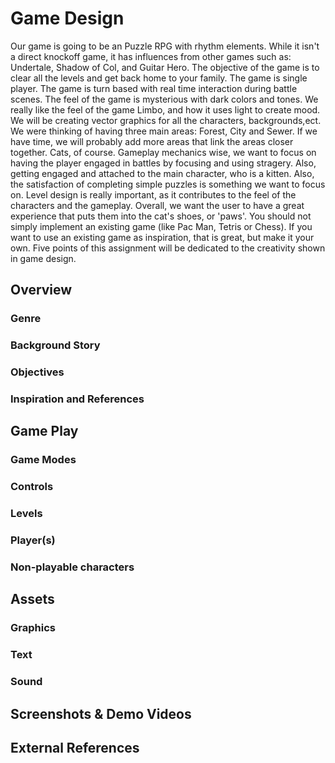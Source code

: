# Game Design
Our game is going to be an Puzzle RPG with rhythm elements.
While it isn't a direct knockoff game, it has influences from other games such as: Undertale, Shadow of Col, and Guitar Hero.
The objective of the game is to clear all the levels and get back home to your family.
The game is single player.
The game is turn based with real time interaction during battle scenes.
The feel of the game is mysterious with dark colors and tones. We really like the feel of the game Limbo, and how it uses light to create mood.
We will be creating vector graphics for all the characters, backgrounds,ect.
We were thinking of having three main areas: Forest, City and Sewer. If we have time, we will probably add more areas that link the areas closer together.
Cats, of course. Gameplay mechanics wise, we want to focus on having the player engaged in battles by focusing and using stragery. Also, getting engaged and attached
to the main character, who is a kitten. Also, the satisfaction of completing simple puzzles  is something we want to focus on. Level design is really important, as it contributes
to the  feel of the characters and the gameplay. Overall, we want the user to have a great experience that puts them into the cat's shoes, or 'paws'.
You should not simply implement an existing game (like Pac Man, Tetris or Chess).  If you want to use an existing game as inspiration,
that is great, but make it your own.  Five points of this assignment will be dedicated to the creativity shown in game design.
## Overview

### Genre

### Background Story

### Objectives

### Inspiration and References

## Game Play

### Game Modes

### Controls

### Levels

### Player(s)

### Non-playable characters

## Assets

### Graphics

### Text

### Sound

## Screenshots & Demo Videos

## External References
